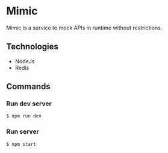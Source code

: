 # Mimic

Mimic is a service to mock APIs in runtime without restrictions.

## Technologies

- NodeJs
- Redis

## Commands

### Run dev server

```sh
$ npm run dev
```

### Run server

```sh
$ npm start
```
